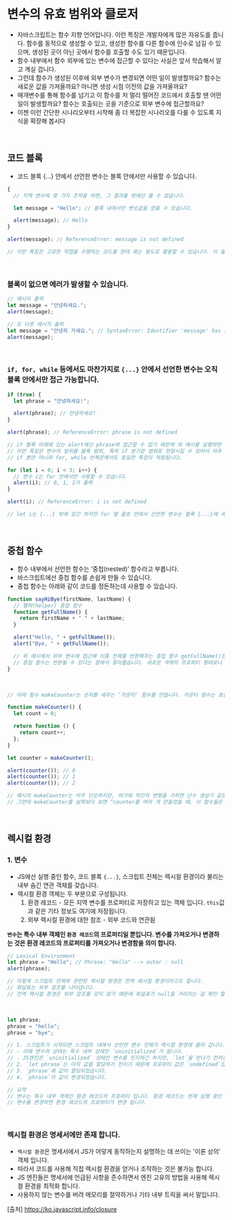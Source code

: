 # 변수의 유효 범위와 클로저

- 자바스크립트는 함수 지향 언어입니다. 이런 특징은 개발자에게 많은 자유도를 줍니다. 함수를 동적으로 생성할 수 있고, 생성한 함수를 다른 함수에 인수로 넘길 수 있으며, 생성된 곳이 아닌 곳에서 함수를 호출할 수도 있기 때문입니다.
- 함수 내부에서 함수 외부에 있는 변수에 접근할 수 있다는 사실은 앞서 학습해서 알고 계실 겁니다.
- 그런데 함수가 생성된 이후에 외부 변수가 변경되면 어떤 일이 발생할까요? 함수는 새로운 값을 가져올까요? 아니면 생성 시점 이전의 값을 가져올까요?
- 매개변수를 통해 함수를 넘기고 이 함수를 저 멀리 떨어진 코드에서 호출할 땐 어떤 일이 발생할까요? 함수는 호출되는 곳을 기준으로 외부 변수에 접근할까요?
- 이젠 이런 간단한 시나리오부터 시작해 좀 더 복잡한 시나리오를 다룰 수 있도록 지식을 확장해 봅시다

<br>

## 코드 블록

- 코드 블록 {...} 안에서 선언한 변수는 블록 안에서만 사용할 수 있습니다.

```js
{
  // 지역 변수에 몇 가지 조작을 하면, 그 결과를 밖에선 볼 수 없습니다.

  let message = "Hello"; // 블록 내에서만 변숫값을 얻을 수 있습니다.

  alert(message); // Hello
}

alert(message); // ReferenceError: message is not defined

// 이런 특징은 고유한 작업을 수행하는 코드를 한데 묶는 용도로 활용할 수 있습니다. 이 블록 안엔 해당 작업을 수행하기 위해 사용된 변수가 들어갑니다.
```

<br>

### 블록이 없으면 에러가 발생할 수 있습니다.

```js
// 메시지 출력
let message = "안녕하세요.";
alert(message);

// 또 다른 메시지 출력
let message = "안녕히 가세요."; // SyntaxError: Identifier 'message' has already been declared
alert(message);
```

<br>

### `if, for, while` 등에서도 마찬가지로 `{...}` 안에서 선언한 변수는 오직 블록 안에서만 접근 가능합니다.

```js
if (true) {
  let phrase = "안녕하세요!";

  alert(phrase); // 안녕하세요!
}

alert(phrase); // ReferenceError: phrase is not defined

// if 블록 아래에 있는 alert에선 phrase에 접근할 수 없기 때문에 위 예시를 실행하면 에러가 발생합니다.
// 이런 특징은 변수의 범위를 블록 범위, 특히 if 분기문 범위로 한정시킬 수 있어서 아주 유용합니다.
// if 뿐만 아니라 for, while 반복문에서도 동일한 특징이 적용됩니다.

for (let i = 0; i < 3; i++) {
  // 변수 i는 for 안에서만 사용할 수 있습니다.
  alert(i); // 0, 1, 2가 출력
}

alert(i); // ReferenceError: i is not defined

// let i는 {...} 밖에 있긴 하지만 for 옆 괄호 안에서 선언한 변수는 블록 {...}에 속하는 코드로 취급된다는 점에서 조금 특별합니다.
```

<br>

## 중첩 함수

- 함수 내부에서 선언한 함수는 ‘중첩(nested)’ 함수라고 부릅니다.
- 바스크립트에선 중첩 함수를 손쉽게 만들 수 있습니다.
- 중첩 함수는 아래와 같이 코드를 정돈하는데 사용할 수 있습니다.

```js
function sayHiBye(firstName, lastName) {
  // 헬퍼(helper) 중첩 함수
  function getFullName() {
    return firstName + " " + lastName;
  }

  alert("Hello, " + getFullName());
  alert("Bye, " + getFullName());

  // 위 예시에서 외부 변수에 접근해 이름 전체를 반환해주는 중첩 함수 getFullName()은 편의상 만든 함수입니다. 이렇게 자바스크립트에선 중첩 함수가 흔히 사용됩니다.
  // 중첩 함수는 반환될 수 있다는 점에서 흥미롭습니다. 새로운 객체의 프로퍼티 형태로나 중첩 함수 그 자체로 반환되죠. 이렇게 반환된 함수는 어디서든 호출해 사용할 수 있습니다. 물론 이때도 외부 변수에 접근할 수 있다는 사실은 변함없습니다.
}
```

<br>

```js
// 아래 함수 makeCounter는 숫자를 세주는 ‘카운터’ 함수를 만듭니다. 카운터 함수는 호출될 때마다 다음 숫자를 반환합니다.

function makeCounter() {
  let count = 0;

  return function () {
    return count++;
  };
}

let counter = makeCounter();

alert(counter()); // 0
alert(counter()); // 1
alert(counter()); // 2

// 예시의 makeCounter는 아주 단순하지만, 여기에 약간의 변형을 가하면 난수 생성기 같은 실용성 있는 함수를 만들 수 있습니다.
// 그런데 makeCounter를 살펴보다 보면 “counter를 여러 개 만들었을 때, 이 함수들은 서로 독립적일까? 함수와 중첩 함수 내 count 변수엔 어떤 값이 할당될까?” 같은 의문이 들기 마련입니다.
```

<br>

## 렉시컬 환경

### 1. 변수

- JS에선 실행 중인 함수, 코드 블록 `{...}`, 스크립트 전체는 렉시컬 환경이라 불리는 내부 숨긴 연관 객체를 갖습니다.
- 렉시컬 환경 객체는 두 부분으로 구성됩니다.
  1. 환경 레코드 - 모든 지역 변수를 프로퍼티로 저장하고 있는 객체 입니다. `this`값과 같은 기타 정보도 여기에 저장됩니다.
  2. 외부 렉시컬 환경에 대한 참조 - 외부 코드와 연관됨

<b>`변수`는 특수 내부 객체인 `환경 레코드`의 프로퍼티일 뿐입니다. 변수를 가져오거나 변경하는 것은 환경 레코드의 프로퍼티를 가져오거나 변경함을 의미 합니다.</b>

```js
// Lexical Environment
let phrase = "Hello"; // Phrase: "Hello" --> outer : null
alert(phrase);

// 이렇게 스크립트 전체와 관련된 렉시컬 환경은 전역 레시컬 환경이라고도 합니다.
// 화살표는 외부 참조를 나타냅니다.
// 전역 렉시컬 환경은 외부 참조를 갖지 않기 때문에 화살표가 null을 가리키는 걸 확인 할 수 있습니다.
```

<br>

```js
let phrase;
phrase = "hello";
phrase = "bye";

// 1. 스크립트가 시작되면 스크립트 내에서 선언한 변수 전체가 렉시컬 환경에 올라 갑니다.
// - 이때 변수의 상태는 특수 내부 상태인 `uninitialized`가 됩니다.
// - JS엔진은 `uninitialized` 상태인 변수를 인지하긴 하지만, `let`을 만나기 전까진 이 변수를 참조할 수 없습니다.
// 2. `let phrase`는 아직 값을 할당하기 전이기 때문에 프로퍼티 값은 `undefined`입니다. `phrase`는 이 시점 이후부터 사용 할 수 있습니다.
// 3. `phrase`에 값이 할당되었습니다.
// 4. `phrase`의 값이 변경되었습니다.

// 요약
// 변수는 특수 내부 객체인 환경 레코드의 프로퍼티 입니다. 환경 레코드는 현재 실행 중인 함수와 코드 블록, 스크립트와 연관되어 있습니다.
// 변수를 변경하면 환경 레코드의 프로퍼티가 변경 됩니다.
```

<br>

### 렉시컬 환경은 명세서에만 존재 합니다.

- `렉시컬 환경`은 명세서에서 JS가 어덯게 동작하는지 설명하는 데 쓰이는 '이론 상의' 객체 입니다.
- 따라서 코드를 사용해 직접 렉시컬 환경을 얻거나 조작하는 것은 불가능 합니다.
- JS 엔진들은 명세서에 언급된 사항을 준수하면서 엔진 고유의 방법을 사용해 렉시컬 환경을 최적화 합니다.
- 사용하지 않는 변수를 버려 메모리를 절약하거나 기타 내부 트릭을 써서 말입니다.

[출처]
https://ko.javascript.info/closure
